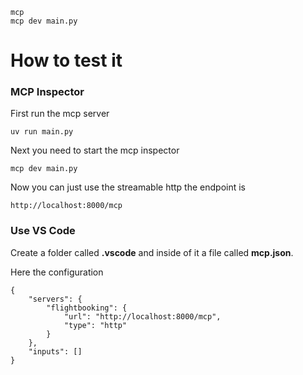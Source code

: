 ```
mcp
mcp dev main.py
```

# How to test it

### MCP Inspector

First run the mcp server

```
uv run main.py
```

Next you need to start the mcp inspector
```
mcp dev main.py
```

Now you can just use the streamable http the endpoint is

```
http://localhost:8000/mcp
```

### Use VS Code

Create a folder called **.vscode** and inside of it a file called **mcp.json**.

Here the configuration

```
{
	"servers": {
		"flightbooking": {
			"url": "http://localhost:8000/mcp",
			"type": "http"
		}
	},
	"inputs": []
}
```

